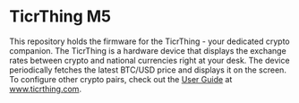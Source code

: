 # TicrThing M5

This repository holds the firmware for the TicrThing - your dedicated crypto companion. The TicrThing is a hardware device that displays the exchange rates between crypto and national currencies right at your desk. The device periodically fetches the latest BTC/USD price and displays it on the screen. To configure other crypto pairs, check out the [User Guide](https://www.ticrthing.com/guide.html) at www.ticrthing.com.

